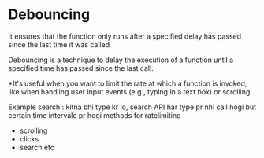 # Debouncing
 It ensures that the function only runs after a specified delay has passed since the last time it was called

 Debouncing is a technique to delay the execution of a function until a specified time has passed since the last call.

 *It's useful when you want to limit the rate at which a function is invoked, like when handling user input events (e.g., typing in a text box) or scrolling.

 Example search : kitna bhi type kr lo, search API har type pr nhi  call hogi  but certain time intervale pr hogi
   methods for ratelimiting 
   - scrolling
   - clicks
   - search 
   etc


